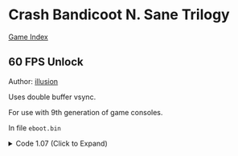# Crash Bandicoot N. Sane Trilogy

[Game Index](README.md#games)

## 60 FPS Unlock

Author: [illusion](https://twitter.com/illusion0002)

Uses double buffer vsync.

For use with 9th generation of game consoles.

In file `eboot.bin`

<details>
<summary>Code 1.07 (Click to Expand)</summary>

```
# sceVideoOutSetFlipRate

E8 2D E3 D0 00

90 90 90 90 90
```

</details>
